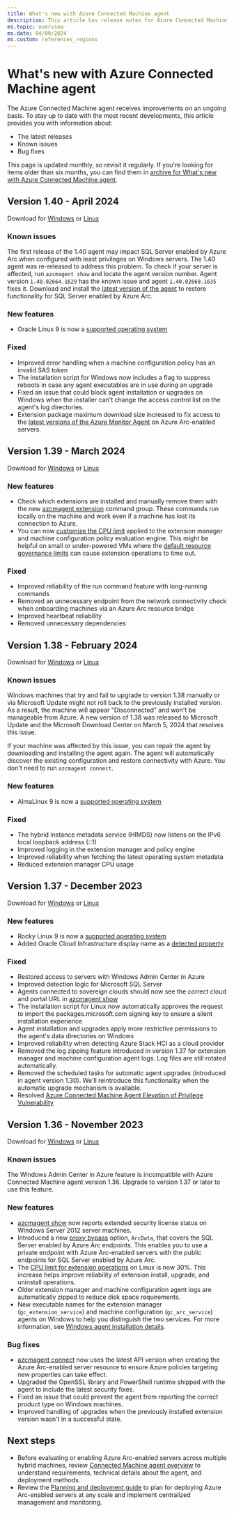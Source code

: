 ```yaml
---
title: What's new with Azure Connected Machine agent
description: This article has release notes for Azure Connected Machine agent. For many of the summarized issues, there are links to more details.
ms.topic: overview
ms.date: 04/09/2024
ms.custom: references_regions
---
```


# What's new with Azure Connected Machine agent

The Azure Connected Machine agent receives improvements on an ongoing basis. To stay up to date with the most recent developments, this article provides you with information about:

- The latest releases
- Known issues
- Bug fixes

This page is updated monthly, so revisit it regularly. If you're looking for items older than six months, you can find them in [archive for What's new with Azure Connected Machine agent](agent-release-notes-archive.md).

## Version 1.40 - April 2024

Download for [Windows](https://download.microsoft.com/download/2/1/0/210f77ca-e069-412b-bd94-eac02a63255d/AzureConnectedMachineAgent.msi) or [Linux](manage-agent.md#installing-a-specific-version-of-the-agent)

### Known issues

The first release of the 1.40 agent may impact SQL Server enabled by Azure Arc when configured with least privileges on Windows servers. The 1.40 agent was re-released to address this problem. To check if your server is affected, run `azcmagent show` and locate the agent version number. Agent version `1.40.02664.1629` has the known issue and agent `1.40.02669.1635` fixes it. Download and install the [latest version of the agent](https://aka.ms/AzureConnectedMachineAgent) to restore functionality for SQL Server enabled by Azure Arc.

### New features

- Oracle Linux 9 is now a [supported operating system](prerequisites.md#supported-operating-systems)

### Fixed

- Improved error handling when a machine configuration policy has an invalid SAS token
- The installation script for Windows now includes a flag to suppress reboots in case any agent executables are in use during an upgrade
- Fixed an issue that could block agent installation or upgrades on Windows when the installer can't change the access control list on the agent's log directories.
- Extension package maximum download size increased to fix access to the [latest versions of the Azure Monitor Agent](/azure/azure-monitor/agents/azure-monitor-agent-extension-versions) on Azure Arc-enabled servers.

## Version 1.39 - March 2024

Download for [Windows](https://download.microsoft.com/download/1/9/f/19f44dde-2c34-4676-80d7-9fa5fc44d2a8/AzureConnectedMachineAgent.msi) or [Linux](manage-agent.md#installing-a-specific-version-of-the-agent)

### New features

- Check which extensions are installed and manually remove them with the new [azcmagent extension](azcmagent-extension.md) command group. These commands run locally on the machine and work even if a machine has lost its connection to Azure.
- You can now [customize the CPU limit](agent-overview.md#custom-resource-limits) applied to the extension manager and machine configuration policy evaluation engine. This might be helpful on small or under-powered VMs where the [default resource governance limits](agent-overview.md#agent-resource-governance) can cause extension operations to time out.

### Fixed

- Improved reliability of the run command feature with long-running commands
- Removed an unnecessary endpoint from the network connectivity check when onboarding machines via an Azure Arc resource bridge
- Improved heartbeat reliability
- Removed unnecessary dependencies

## Version 1.38 - February 2024

Download for [Windows](https://download.microsoft.com/download/4/8/f/48f69eb1-f7ce-499f-b9d3-5087f330ae79/AzureConnectedMachineAgent.msi) or [Linux](manage-agent.md#installing-a-specific-version-of-the-agent)

### Known issues

Windows machines that try and fail to upgrade to version 1.38 manually or via Microsoft Update might not roll back to the previously installed version. As a result, the machine will appear "Disconnected" and won't be manageable from Azure. A new version of 1.38 was released to Microsoft Update and the Microsoft Download Center on March 5, 2024 that resolves this issue.

If your machine was affected by this issue, you can repair the agent by downloading and installing the agent again. The agent will automatically discover the existing configuration and restore connectivity with Azure. You don't need to run `azcmagent connect`.

### New features

- AlmaLinux 9 is now a [supported operating system](prerequisites.md#supported-operating-systems)

### Fixed

- The hybrid instance metadata service (HIMDS) now listens on the IPv6 local loopback address (::1)
- Improved logging in the extension manager and policy engine
- Improved reliability when fetching the latest operating system metadata
- Reduced extension manager CPU usage

## Version 1.37 - December 2023

Download for [Windows](https://download.microsoft.com/download/f/6/4/f64c574f-d3d5-4128-8308-ed6a7097a93d/AzureConnectedMachineAgent.msi) or [Linux](manage-agent.md#installing-a-specific-version-of-the-agent)

### New features

- Rocky Linux 9 is now a [supported operating system](prerequisites.md#supported-environments)
- Added Oracle Cloud Infrastructure display name as a [detected property](agent-overview.md#instance-metadata)

### Fixed

- Restored access to servers with Windows Admin Center in Azure
- Improved detection logic for Microsoft SQL Server
- Agents connected to sovereign clouds should now see the correct cloud and portal URL in [azcmagent show](azcmagent-show.md)
- The installation script for Linux now automatically approves the request to import the packages.microsoft.com signing key to ensure a silent installation experience
- Agent installation and upgrades apply more restrictive permissions to the agent's data directories on Windows
- Improved reliability when detecting Azure Stack HCI as a cloud provider
- Removed the log zipping feature introduced in version 1.37 for extension manager and machine configuration agent logs. Log files are still rotated automatically.
- Removed the scheduled tasks for automatic agent upgrades (introduced in agent version 1.30). We'll reintroduce this functionality when the automatic upgrade mechanism is available.
- Resolved [Azure Connected Machine Agent Elevation of Privilege Vulnerability](https://msrc.microsoft.com/update-guide/vulnerability/CVE-2023-35624)

## Version 1.36 - November 2023

Download for [Windows](https://download.microsoft.com/download/5/e/9/5e9081ed-2ee2-4b3a-afca-a8d81425bcce/AzureConnectedMachineAgent.msi) or [Linux](manage-agent.md#installing-a-specific-version-of-the-agent)

### Known issues

The Windows Admin Center in Azure feature is incompatible with Azure Connected Machine agent version 1.36. Upgrade to version 1.37 or later to use this feature.

### New features

- [azcmagent show](azcmagent-show.md) now reports extended security license status on Windows Server 2012 server machines.
- Introduced a new [proxy bypass](manage-agent.md#proxy-bypass-for-private-endpoints) option, `ArcData`, that covers the SQL Server enabled by Azure Arc endpoints. This enables you to use a private endpoint with Azure Arc-enabled servers with the public endpoints for SQL Server enabled by Azure Arc.
- The [CPU limit for extension operations](agent-overview.md#agent-resource-governance) on Linux is now 30%. This increase helps improve reliability of extension install, upgrade, and uninstall operations.
- Older extension manager and machine configuration agent logs are automatically zipped to reduce disk space requirements.
- New executable names for the extension manager (`gc_extension_service`) and machine configuration (`gc_arc_service`) agents on Windows to help you distinguish the two services. For more information, see [Windows agent installation details](./agent-overview.md#windows-agent-installation-details).

### Bug fixes

- [azcmagent connect](azcmagent-connect.md) now uses the latest API version when creating the Azure Arc-enabled server resource to ensure Azure policies targeting new properties can take effect.
- Upgraded the OpenSSL library and PowerShell runtime shipped with the agent to include the latest security fixes.
- Fixed an issue that could prevent the agent from reporting the correct product type on Windows machines.
- Improved handling of upgrades when the previously installed extension version wasn't in a successful state.

## Next steps

- Before evaluating or enabling Azure Arc-enabled servers across multiple hybrid machines, review [Connected Machine agent overview](agent-overview.md) to understand requirements, technical details about the agent, and deployment methods.
- Review the [Planning and deployment guide](plan-at-scale-deployment.md) to plan for deploying Azure Arc-enabled servers at any scale and implement centralized management and monitoring.
